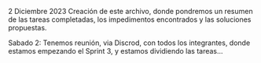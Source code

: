 2 Diciembre 2023
Creación de este archivo, donde pondremos un resumen de las tareas completadas,
los impedimentos encontrados y las soluciones propuestas.


Sabado 2: Tenemos reunión, via Discrod, con todos los integrantes, donde estamos empezando el Sprint 3, y estamos dividiendo las tareas...
